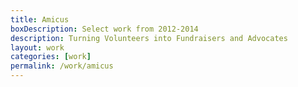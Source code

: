 ```yaml
---
title: Amicus
boxDescription: Select work from 2012-2014
description: Turning Volunteers into Fundraisers and Advocates
layout: work
categories: [work]
permalink: /work/amicus
---
```


